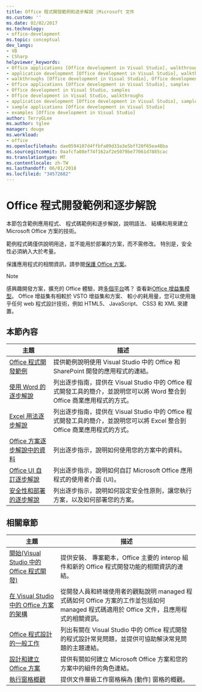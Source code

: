 ```yaml
---
title: Office 程式開發範例和逐步解說 |Microsoft 文件
ms.custom: ''
ms.date: 02/02/2017
ms.technology:
- office-development
ms.topic: conceptual
dev_langs:
- VB
- CSharp
helpviewer_keywords:
- Office applications [Office development in Visual Studio], walkthroughs
- application development [Office development in Visual Studio], walkthroughs
- walkthroughs [Office development in Visual Studio], Office development
- Office applications [Office development in Visual Studio], samples
- Office development in Visual Studio, samples
- Office development in Visual Studio, walkthroughs
- application development [Office development in Visual Studio], samples
- sample applications [Office development in Visual Studio]
- examples [Office development in Visual Studio]
author: TerryGLee
ms.author: tglee
manager: douge
ms.workload:
- office
ms.openlocfilehash: dae0594107d4ffbfa09d33a3e5bff20f65ea48ba
ms.sourcegitcommit: 0aafcfa08ef74f162af2e5079be77061d7885cac
ms.translationtype: MT
ms.contentlocale: zh-TW
ms.lasthandoff: 06/01/2018
ms.locfileid: "34572682"
---
```

# <a name="office-development-samples-and-walkthroughs"></a>Office 程式開發範例和逐步解說
  本節包含範例應用程式、 程式碼範例和逐步解說，說明語法、 結構和用來建立 Microsoft Office 方案的技術。  
  
 範例程式碼僅供說明用途，並不能用於部署的方案，而不需修改。 特別是，安全性必須納入大於考量。  
  
 保護應用程式的相關資訊，請參閱[保護 Office 方案](../vsto/securing-office-solutions.md)。  
  
> [!NOTE]  
>  感興趣開發方案，擴充的 Office 體驗，跨[多個平台](https://dev.office.com/add-in-availability)嗎？ 查看新[Office 增益集模型](https://dev.office.com/docs/add-ins/overview/office-add-ins)。 Office 增益集有相較於 VSTO 增益集和方案、 較小的耗用量，您可以使用幾乎任何 web 程式設計技術，例如 HTML5、 JavaScript、 CSS3 和 XML 來建置。  
  
## <a name="in-this-section"></a>本節內容  
  
|主題|描述|  
|-----------|-----------------|  
|[Office 程式開發範例](../vsto/office-development-samples.md)|提供範例說明使用 Visual Studio 中的 Office 和 SharePoint 開發的應用程式的連結。|  
|[使用 Word 的逐步解說](../vsto/walkthroughs-using-word.md)|列出逐步指南，提供在 Visual Studio 中的 Office 程式開發工具的簡介，並說明您可以將 Word 整合到 Office 商業應用程式的方式。|  
|[Excel 用法逐步解說](../vsto/walkthroughs-using-excel.md)|列出逐步指南，提供在 Visual Studio 中的 Office 程式開發工具的簡介，並說明您可以將 Excel 整合到 Office 商業應用程式的方式。|  
|[Office 方案逐步解說中的資料](../vsto/data-in-office-solutions-walkthroughs.md)|列出逐步指示，說明如何使用您的方案中的資料。|  
|[Office UI 自訂逐步解說](../vsto/office-ui-customization-walkthroughs.md)|列出逐步指示，說明如何自訂 Microsoft Office 應用程式的使用者介面 (UI)。|  
|[安全性和部署的逐步解說](../vsto/security-and-deployment-walkthroughs.md)|列出逐步指示，說明如何設定安全性原則，讓您執行方案，以及如何部署您的方案。|  
  
## <a name="related-sections"></a>相關章節  
  
|主題|描述|  
|-----------|-----------------|  
|[開始&#40;Visual Studio 中的 Office 程式開發&#41;](../vsto/getting-started-office-development-in-visual-studio.md)|提供安裝、 專案範本，Office 主要的 interop 組件和新的 Office 程式開發功能的相關資訊的連結。|  
|[在 Visual Studio 中的 Office 方案的架構](../vsto/architecture-of-office-solutions-in-visual-studio.md)|從開發人員和終端使用者的觀點說明 managed 程式碼如何 Office 方案的工作並包括如何 managed 程式碼適用於 Office 文件，且應用程式的相關資訊。|  
|[Office 程式設計的一般工作](../vsto/common-tasks-in-office-programming.md)|列出有關在 Visual Studio 中的 Office 程式開發的程式設計常見問題，並提供可協助解決常見問題的主題連結。|  
|[設計和建立 Office 方案](../vsto/designing-and-creating-office-solutions.md)|提供有關如何建立 Microsoft Office 方案和您的方案中的組件的角色連結。|  
|[執行窗格概觀](../vsto/actions-pane-overview.md)|提供文件層級工作窗格稱為 [動作] 窗格的概觀。|  
  
  
